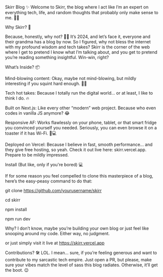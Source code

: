 Skirr Blog ✨
Welcome to Skirr, the blog where I act like I’m an expert on everything tech, life, and random thoughts that probably only make sense to me. 🎉😂



Why Skirr? 🤔

Because, honestly, why not? 💁‍♂️ It’s 2024, and let’s face it, everyone and their grandma has a blog by now. So I figured, why not bless the internet with my profound wisdom and tech takes? Skirr is the corner of the web where I get to pretend I know what I’m talking about, and you get to pretend you’re reading something insightful. Win-win, right?



What’s Inside? 📦

Mind-blowing content: Okay, maybe not mind-blowing, but mildly interesting if you squint hard enough. 🤷‍♀️

Tech hot takes: Because I totally run the digital world... or at least, I like to think I do. 🔥

Built on Next.js: Like every other “modern” web project. Because who even codes in vanilla JS anymore? 😂

Responsive AF: Works flawlessly on your phone, tablet, or that smart fridge you convinced yourself you needed. Seriously, you can even browse it on a toaster if it has Wi-Fi. 📱💻

Deployed on Vercel: Because I believe in fast, smooth performance... and they give free hosting, so yeah. Check it out live here: skirr.vercel.app. Prepare to be mildly impressed.

Install (But like, only if you're bored) 💻



If for some reason you feel compelled to clone this masterpiece of a blog, here’s the easy-peasy command to do that:

git clone https://github.com/yourusername/skirr

cd skirr

npm install

npm run dev

Why? I don’t know, maybe you’re building your own blog or just feel like snooping around my code. Either way, no judgment.

or just simply visit it live at https://skirr.vercel.app

Contributions? 🛠️
LOL. I mean... sure, if you’re feeling generous and want to contribute to my sarcastic tech empire. Just open a PR, but please, make sure your vibes match the level of sass this blog radiates. Otherwise, it’ll get the boot. 😉
